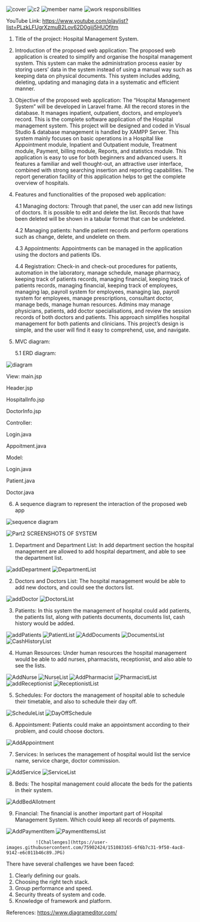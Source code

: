 ![cover](https://user-images.githubusercontent.com/75902424/147712642-f599597b-af99-442c-9049-6d0dbe70431e.JPG)
![c2](https://user-images.githubusercontent.com/75902424/147712798-5780c895-ded0-4985-9c6e-2272e0afe209.JPG)
![member name](https://user-images.githubusercontent.com/75902424/147712923-1245bd4c-0bda-41f0-b95d-ec37af143354.JPG)
![work responsibilities](https://user-images.githubusercontent.com/75902424/147711527-805e3c00-22ea-45bc-b024-b42ef5af17d9.JPG)

YouTube Link: https://www.youtube.com/playlist?list=PLzkLFUgrXzmuB2Lov62D0gijj5HUOfjtm 

1. Title of the project: Hospital Management System.
2. Introduction of the proposed web application: 
	The proposed web application is created to simplify and organise the hospital management system. This system can make the administration process easier by storing users’ data in the system instead of using a manual way such as keeping data on physical documents. This system includes adding, deleting, updating and managing data in a systematic and efficient manner.  


3. Objective of the proposed web application: 
The  “Hospital Management System” will be developed in Laravel frame. All the record stores in the database. It manages inpatient, outpatient, doctors, and employee’s record. This is the complete software application of the Hospital management system. This project will be designed and coded in Visual Studio & database management is handled by XAMPP Server. This system mainly focuses on basic operations in a Hospital like Appointment module, Inpatient and Outpatient module, Treatment module, Payment, billing module, Reports, and statistics module. This application is easy to use for both beginners and advanced users. It features a familiar and well thought-out, an attractive user interface, combined with strong searching insertion and reporting capabilities. The report generation facility of this application helps to get the complete overview of hospitals. 



4. Features and functionalities of the proposed web application: 

   4.1 Managing doctors: Through that panel, the user can add new listings of doctors. It is possible to edit and delete the list. Records that have been deleted will be shown in a tabular format that can be undeleted. 


   4.2 Managing patients: handle patient records and perform operations such as change, delete, and undelete on them. 


   4.3 Appointments: Appointments can be managed in the application using the doctors and patients IDs. 


   4.4 Registration: Check-in and check-out procedures for patients, automation in the laboratory, manage schedule, manage pharmacy, keeping track of patients records, managing financial, keeping track of patients records, managing financial, keeping track of employees, managing lap, payroll system for employees, managing lap, payroll system for employees, manage prescriptions, consultant doctor, manage beds, manage human resources. 
Admins may manage physicians, patients, add doctor specialisations, and review the session records of both doctors and patients. This approach simplifies hospital management for both patients and clinicians. This project’s design is simple, and the user will find it easy to comprehend, use, and navigate. 

5. MVC diagram:

   5.1 ERD diagram:
  

![diagram](https://user-images.githubusercontent.com/75902424/147730064-ba0ff2ab-6cb0-4d1c-84e9-fc78b8c121b4.png)

View:
main.jsp

Header.jsp

HospitalInfo.jsp

DoctorInfo.jsp

Controller:

Login.java

Appoitment.java

Model:

Login.java

Patient.java

Doctor.java


6. A sequence diagram to represent the interaction of the proposed web app
 
 ![sequence diagram](https://user-images.githubusercontent.com/75902424/147711742-016724ff-b1e5-4c42-bf33-e2a0641e5759.png)


![Part2](https://user-images.githubusercontent.com/75902424/151078104-b0e45517-01f9-49ce-bdbf-44d72cd0219b.JPG)
SCREENSHOTS OF SYSTEM
1. Department and Department List: In add department section the hospital management are allowed to add hospital department, and able to see the department list. 

![addDepartment](https://user-images.githubusercontent.com/75902424/151078699-cc3d6841-ef1e-4e4a-8d27-a7c16ff760da.JPG)
![DepartmentList](https://user-images.githubusercontent.com/75902424/151078721-ff2c3aa9-bfca-4d09-a711-179b533d9f76.JPG)

2. Doctors and Doctors List: The hospital management would be able to add new doctors, and could see the doctors list. 

![addDoctor](https://user-images.githubusercontent.com/75902424/151079458-fd9b5586-863d-4084-9d84-71aefe61ccbb.JPG)
![DoctorsList](https://user-images.githubusercontent.com/75902424/151079492-dfe88c4b-d355-4033-a321-210047b6b7d3.JPG)

3. Patients: In this system the management of hospital could add patients, the patients list, along with patients documents, documents list, cash history would be added. 

![addPatients](https://user-images.githubusercontent.com/75902424/151079828-9af6cfc2-6b77-4db0-9a10-19ec7c8adbf7.JPG)
![PatientList](https://user-images.githubusercontent.com/75902424/151079842-32a6e63e-d033-47ef-9de0-1a7693479bbd.JPG)
![AddDocuments](https://user-images.githubusercontent.com/75902424/151079947-cae9f864-fa34-46fa-9294-c3e1666eb1cc.JPG)
![DocumentsList](https://user-images.githubusercontent.com/75902424/151080009-d9c31c56-1b5f-42df-906e-3649950fe151.JPG)
![CashHistoryList](https://user-images.githubusercontent.com/75902424/151080058-6fe2d534-ac8b-400a-b2b5-afe2116f5ea4.JPG)

4. Human Resources: Under human resources the hospital management would be able to add nurses, pharmacists, receptionist, and also able to see the lists. 

![AddNurse](https://user-images.githubusercontent.com/75902424/151080957-f9d6d600-85d5-4940-ab49-85cbbecabe33.JPG)
![NurseList](https://user-images.githubusercontent.com/75902424/151080977-a69e4211-0a5c-46b0-901b-623040a2ed08.JPG)
![AddPharmacist](https://user-images.githubusercontent.com/75902424/151081021-2afa42e7-6953-46ab-a70d-673138c99576.JPG)
![PharmacistList](https://user-images.githubusercontent.com/75902424/151081072-df309786-71e3-404f-9291-bb9b6a6e8f64.JPG)
![addReceptionist](https://user-images.githubusercontent.com/75902424/151081099-527ef429-5b8f-40f0-a472-0288b28329b0.JPG)
![ReceptionistList](https://user-images.githubusercontent.com/75902424/151081133-55b06fbf-5a06-47d0-88e5-adcc2be00904.JPG)

5. Schedules: For doctors the management of hospital able to schedule their timetable, and also to schedule their day off.

![ScheduleList](https://user-images.githubusercontent.com/75902424/151081502-834cc538-facb-481f-9d60-cf87b4b26b73.JPG)
![DayOffSchedule](https://user-images.githubusercontent.com/75902424/151081531-ce4d1636-c3d8-4bdc-b751-351842c23ef9.JPG)

6. Appointsment: Patients could make an appointsment according to their problem, and could choose doctors. 

![AddAppointment](https://user-images.githubusercontent.com/75902424/151081674-b4d16e45-2142-46c2-882f-251799e60de5.JPG)

7. Services: In serivces the management of hospital would list the service name, service charge, doctor commission.

![AddService](https://user-images.githubusercontent.com/75902424/151082082-77a8e6fc-791f-46e2-8eed-fbe000a28eda.JPG)
![ServiceList](https://user-images.githubusercontent.com/75902424/151082120-e8730fba-7313-4f04-9bea-83444b2e70b5.JPG)

8. Beds: The hospital management could allocate the beds for the patients in their system.

![AddBedAllotment](https://user-images.githubusercontent.com/75902424/151082710-38ef131e-e723-4990-a6bf-8f7d0f7a71ca.JPG)

9. Financial: The financial is another important part of Hospital Management System. Which could keep all records of payments. 

![AddPaymentItem](https://user-images.githubusercontent.com/75902424/151082932-11093dbf-b2b1-4fd2-bf9d-134b41031160.JPG)
![PaymentItemsList](https://user-images.githubusercontent.com/75902424/151082955-5b1b8eca-e099-4a38-888b-c24df16f24ed.JPG)

               ![Challenges](https://user-images.githubusercontent.com/75902424/151083165-6f6b7c31-9f50-4ac8-9142-e6c011b46c89.JPG)

There have several challenges we have been faced:

1) Clearly defining our goals.
2) Choosing the right tech stack.
3) Group performance and speed.
4) Security threats of system and code. 
5) Knowledge of framework and platform.

References:
https://www.diagrameditor.com/
